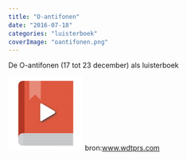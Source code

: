 ```yaml
---
title: "O-antifonen"
date: "2016-07-18"
categories: "luisterboek"
coverImage: "oantifonen.png"
---
```


De O-antifonen (17 tot 23 december) als luisterboek

<!--more-->

[![audiobook](images/audiobook-150x150.png)](https://storage.googleapis.com/geloven-leren/audiobooks/o-antifonen.m4b) bron:www.wdtprs.com
